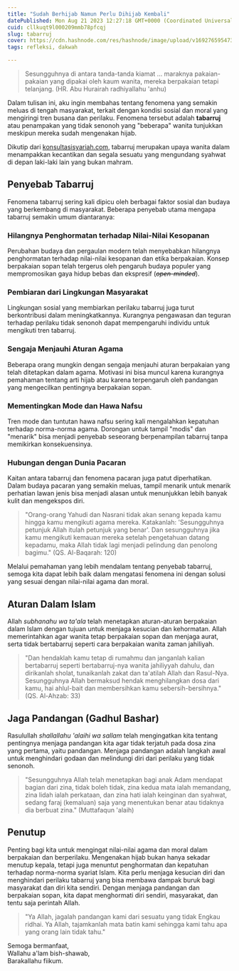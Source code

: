 ```yaml
---
title: "Sudah Berhijab Namun Perlu Dihijab Kembali"
datePublished: Mon Aug 21 2023 12:27:18 GMT+0000 (Coordinated Universal Time)
cuid: cllkuqt9l000209mmb78pfcqj
slug: tabarruj
cover: https://cdn.hashnode.com/res/hashnode/image/upload/v1692765954732/53bccb21-0dbc-4c6c-9305-e4232e490975.png
tags: refleksi, dakwah

---
```


> Sesungguhnya di antara tanda-tanda kiamat ... maraknya pakaian-pakaian yang dipakai oleh kaum wanita, mereka berpakaian tetapi telanjang. (HR. Abu Hurairah radhiyallahu 'anhu)

Dalam tulisan ini, aku ingin membahas tentang fenomena yang semakin meluas di tengah masyarakat, terkait dengan kondisi sosial dan moral yang mengiringi tren busana dan perilaku. Fenomena tersebut adalah **tabarruj** atau penampakan yang tidak senonoh yang "beberapa" wanita tunjukkan meskipun mereka sudah mengenakan hijab.

Dikutip dari [konsultasisyariah.com](https://konsultasisyariah.com/21494-apa-itu-tabarruj.html), tabarruj merupakan upaya wanita dalam menampakkan kecantikan dan segala sesuatu yang mengundang syahwat di depan laki-laki lain yang bukan mahram.

## Penyebab Tabarruj

Fenomena tabarruj sering kali dipicu oleh berbagai faktor sosial dan budaya yang berkembang di masyarakat. Beberapa penyebab utama mengapa tabarruj semakin umum diantaranya:

### Hilangnya Penghormatan terhadap Nilai-Nilai Kesopanan

Perubahan budaya dan pergaulan modern telah menyebabkan hilangnya penghormatan terhadap nilai-nilai kesopanan dan etika berpakaian. Konsep berpakaian sopan telah tergerus oleh pengaruh budaya populer yang mempromosikan gaya hidup bebas dan ekspresif (*<s>open-minded</s>*).

### Pembiaran dari Lingkungan Masyarakat

Lingkungan sosial yang membiarkan perilaku tabarruj juga turut berkontribusi dalam meningkatkannya. Kurangnya pengawasan dan teguran terhadap perilaku tidak senonoh dapat mempengaruhi individu untuk mengikuti tren tabarruj.

### Sengaja Menjauhi Aturan Agama

Beberapa orang mungkin dengan sengaja menjauhi aturan berpakaian yang telah ditetapkan dalam agama. Motivasi ini bisa muncul karena kurangnya pemahaman tentang arti hijab atau karena terpengaruh oleh pandangan yang mengecilkan pentingnya berpakaian sopan.

### Mementingkan Mode dan Hawa Nafsu

Tren mode dan tuntutan hawa nafsu sering kali mengalahkan kepatuhan terhadap norma-norma agama. Dorongan untuk tampil "modis" dan "menarik" bisa menjadi penyebab seseorang berpenampilan tabarruj tanpa memikirkan konsekuensinya.

### Hubungan dengan Dunia Pacaran

Kaitan antara tabarruj dan fenomena pacaran juga patut diperhatikan. Dalam budaya pacaran yang semakin meluas, tampil menarik untuk menarik perhatian lawan jenis bisa menjadi alasan untuk menunjukkan lebih banyak kulit dan mengekspos diri.

> "Orang-orang Yahudi dan Nasrani tidak akan senang kepada kamu hingga kamu mengikuti agama mereka. Katakanlah: 'Sesungguhnya petunjuk Allah itulah petunjuk yang benar'. Dan sesungguhnya jika kamu mengikuti kemauan mereka setelah pengetahuan datang kepadamu, maka Allah tidak lagi menjadi pelindung dan penolong bagimu." (QS. Al-Baqarah: 120)

Melalui pemahaman yang lebih mendalam tentang penyebab tabarruj, semoga kita dapat lebih baik dalam mengatasi fenomena ini dengan solusi yang sesuai dengan nilai-nilai agama dan moral.

## Aturan Dalam Islam

Allah *subhanahu wa ta'ala* telah menetapkan aturan-aturan berpakaian dalam Islam dengan tujuan untuk menjaga kesucian dan kehormatan. Allah memerintahkan agar wanita tetap berpakaian sopan dan menjaga aurat, serta tidak bertabarruj seperti cara berpakaian wanita zaman jahiliyah.

> "Dan hendaklah kamu tetap di rumahmu dan janganlah kalian bertabarruj seperti bertabarruj-nya wanita jahiliyyah dahulu, dan dirikanlah sholat, tunaikanlah zakat dan ta'atilah Allah dan Rasul-Nya. Sesungguhnya Allah bermaksud hendak menghilangkan dosa dari kamu, hai ahlul-bait dan membersihkan kamu sebersih-bersihnya." (QS. Al-Ahzab: 33)

## Jaga Pandangan (Gadhul Bashar)

Rasulullah *shallallahu 'alaihi wa sallam* telah mengingatkan kita tentang pentingnya menjaga pandangan kita agar tidak terjatuh pada dosa zina yang pertama, yaitu pandangan. Menjaga pandangan adalah langkah awal untuk menghindari godaan dan melindungi diri dari perilaku yang tidak senonoh.

> "Sesungguhnya Allah telah menetapkan bagi anak Adam mendapat bagian dari zina, tidak boleh tidak, zina kedua mata ialah memandang, zina lidah ialah perkataan, dan zina hati ialah keinginan dan syahwat, sedang faraj (kemaluan) saja yang menentukan benar atau tidaknya dia berbuat zina." (Muttafaqun 'alaih)

## Penutup

Penting bagi kita untuk mengingat nilai-nilai agama dan moral dalam berpakaian dan berperilaku. Mengenakan hijab bukan hanya sekadar menutup kepala, tetapi juga menuntut penghormatan dan kepatuhan terhadap norma-norma syariat Islam. Kita perlu menjaga kesucian diri dan menghindari perilaku tabarruj yang bisa membawa dampak buruk bagi masyarakat dan diri kita sendiri. Dengan menjaga pandangan dan berpakaian sopan, kita dapat menghormati diri sendiri, masyarakat, dan tentu saja perintah Allah.

> "Ya Allah, jagalah pandangan kami dari sesuatu yang tidak Engkau ridhai. Ya Allah, tajamkanlah mata batin kami sehingga kami tahu apa yang orang lain tidak tahu."

Semoga bermanfaat,  
Wallahu a'lam bish-shawab,  
Barakallahu fiikum.